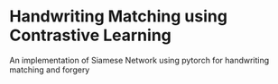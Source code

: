 # Handwriting Matching using Contrastive Learning
An implementation of Siamese Network using pytorch for handwriting matching and forgery
